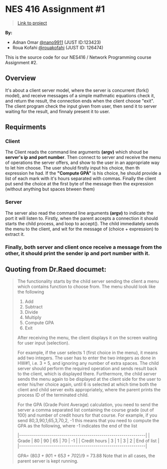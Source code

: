 # NES 416 Assignment #1
>[Link to project](https://github.com/nano9911/NES416-Assignments)

**By:**
- Adnan Omar [@nano9911](https://github.com/nano9911) (JUST ID:123423)
- Roua Kofahi [@rouakofahi](https://github.com/rouakofahi) (JUST ID: 126474)

This is the source code for our NES416 / Network Programming course Assignment #2.

## Overview
It's about a client server model, where the server is concurrent (fork() model), and receive messages of
a simple mathmatic equations check it, and return the result, the connection ends when the client
choose "exit". The client program check the input given from user, then send it to server waiting
for the result, and finnaly present it to user.

## Requirments
### Client
The Client reads the command line arguments **(argv)** which shoud be **server's ip and port number**.
Then connect to server and receive the menu of operations the server offers, and show to the user
in an appropriate way to let him choose. The user should firstly input his choice, then th expression
he had. If the **"Compute GPA"** is his choice, he should provide a list of each mark with it's hours
separated with commas.
Finally the client put send the choice at the first byte of the message then the expression (without
anything but spaces btween them)
### Server
The server also read the command line arguments **(argv)** to indicate the port it will listen to.
Firstly, when the parent accepts a connection it should starts the child process, and loop to accept().
The child immediately sends the menu to the client, and wit for the message of (choice + expression) to
extract it.

### Finally, both server and client once receive a message from the other, it should print the **sender ip and port number** with it.


## Quoting from Dr.Raed documet:

> The functionality starts by the child server sending the client a menu which contains function to
> choose from. The menu should look like the following
> 1) Add
> 2) Subtract
> 3) Divide
> 4) Multiply
> 5) Compute GPA
> 6) Exit
>
> After receiving the menu, the client displays it on the screen waiting for user input (selection).
>
> For example, if the user selects 1 (first choice in the menu), it means add two integers. The user has
> to enter the two integers as done in HW#1, i.e. 3 + 5, and ignoring any number of extra spaces. The
> child server should perform the required operation and sends result back to the client, which is
> displayed there. Furthermore, the child server sends the menu again to be displayed at the client side
> for the user to enter his/her choice again, until 6 is selected at which time both the client and child
> server exits appropriately, where the parent prints the process ID of the terminated child.
>
>
> For the GPA (Grade Point Average) calculation, you need to send the server a comma separated
> list containing the course grade (out of 100) and number of credit hours for that course. For example,
> if you send 80,3,90,1,65,3,70,2, -1 this means that you need to compute the GPA as the following,
> where -1 indicates the end of the list
>
> |---------------------------------------------------------------|
> | Grade         |  80  |   90  |   65  |    70  |   -1          |
> | Credit hours  |  3   |   1   |   3   |    2   |   End of list |
> |---------------------------------------------------------------|
>
> GPA= (80*3 + 90*1 + 65*3 + 70*2)/9 = 73.88
> Note that in all cases, the parent server is kept running.
